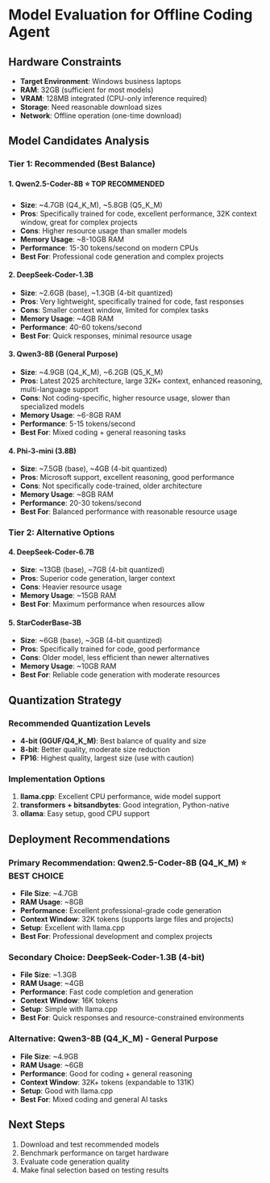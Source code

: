 # Model Evaluation for Offline Coding Agent

## Hardware Constraints
- **Target Environment**: Windows business laptops
- **RAM**: 32GB (sufficient for most models)
- **VRAM**: 128MB integrated (CPU-only inference required)
- **Storage**: Need reasonable download sizes
- **Network**: Offline operation (one-time download)

## Model Candidates Analysis

### Tier 1: Recommended (Best Balance)

#### 1. Qwen2.5-Coder-8B ⭐ **TOP RECOMMENDED**
- **Size**: ~4.7GB (Q4_K_M), ~5.8GB (Q5_K_M)
- **Pros**: Specifically trained for code, excellent performance, 32K context window, great for complex projects
- **Cons**: Higher resource usage than smaller models
- **Memory Usage**: ~8-10GB RAM
- **Performance**: 15-30 tokens/second on modern CPUs
- **Best For**: Professional code generation and complex projects

#### 2. DeepSeek-Coder-1.3B
- **Size**: ~2.6GB (base), ~1.3GB (4-bit quantized)
- **Pros**: Very lightweight, specifically trained for code, fast responses
- **Cons**: Smaller context window, limited for complex tasks
- **Memory Usage**: ~4GB RAM
- **Performance**: 40-60 tokens/second
- **Best For**: Quick responses, minimal resource usage

#### 3. Qwen3-8B (General Purpose)
- **Size**: ~4.9GB (Q4_K_M), ~6.2GB (Q5_K_M)
- **Pros**: Latest 2025 architecture, large 32K+ context, enhanced reasoning, multi-language support
- **Cons**: Not coding-specific, higher resource usage, slower than specialized models
- **Memory Usage**: ~6-8GB RAM
- **Performance**: 5-15 tokens/second
- **Best For**: Mixed coding + general reasoning tasks

#### 4. Phi-3-mini (3.8B)
- **Size**: ~7.5GB (base), ~4GB (4-bit quantized)
- **Pros**: Microsoft support, excellent reasoning, good performance
- **Cons**: Not specifically code-trained, older architecture
- **Memory Usage**: ~8GB RAM
- **Performance**: 20-30 tokens/second
- **Best For**: Balanced performance with reasonable resource usage

### Tier 2: Alternative Options

#### 4. DeepSeek-Coder-6.7B
- **Size**: ~13GB (base), ~7GB (4-bit quantized)
- **Pros**: Superior code generation, larger context
- **Cons**: Heavier resource usage
- **Memory Usage**: ~15GB RAM
- **Best For**: Maximum performance when resources allow

#### 5. StarCoderBase-3B
- **Size**: ~6GB (base), ~3GB (4-bit quantized)
- **Pros**: Specifically trained for code, good performance
- **Cons**: Older model, less efficient than newer alternatives
- **Memory Usage**: ~10GB RAM
- **Best For**: Reliable code generation with moderate resources

## Quantization Strategy

### Recommended Quantization Levels
- **4-bit (GGUF/Q4_K_M)**: Best balance of quality and size
- **8-bit**: Better quality, moderate size reduction
- **FP16**: Highest quality, largest size (use with caution)

### Implementation Options
1. **llama.cpp**: Excellent CPU performance, wide model support
2. **transformers + bitsandbytes**: Good integration, Python-native
3. **ollama**: Easy setup, good CPU support

## Deployment Recommendations

### Primary Recommendation: Qwen2.5-Coder-8B (Q4_K_M) ⭐ **BEST CHOICE**
- **File Size**: ~4.7GB
- **RAM Usage**: ~8GB
- **Performance**: Excellent professional-grade code generation
- **Context Window**: 32K tokens (supports large files and projects)
- **Setup**: Excellent with llama.cpp
- **Best For**: Professional development and complex projects

### Secondary Choice: DeepSeek-Coder-1.3B (4-bit)
- **File Size**: ~1.3GB
- **RAM Usage**: ~4GB
- **Performance**: Fast code completion and generation
- **Context Window**: 16K tokens
- **Setup**: Simple with llama.cpp
- **Best For**: Quick responses and resource-constrained environments

### Alternative: Qwen3-8B (Q4_K_M) - General Purpose
- **File Size**: ~4.9GB
- **RAM Usage**: ~6GB
- **Performance**: Good for coding + general reasoning
- **Context Window**: 32K+ tokens (expandable to 131K)
- **Setup**: Good with llama.cpp
- **Best For**: Mixed coding and general AI tasks

## Next Steps
1. Download and test recommended models
2. Benchmark performance on target hardware
3. Evaluate code generation quality
4. Make final selection based on testing results